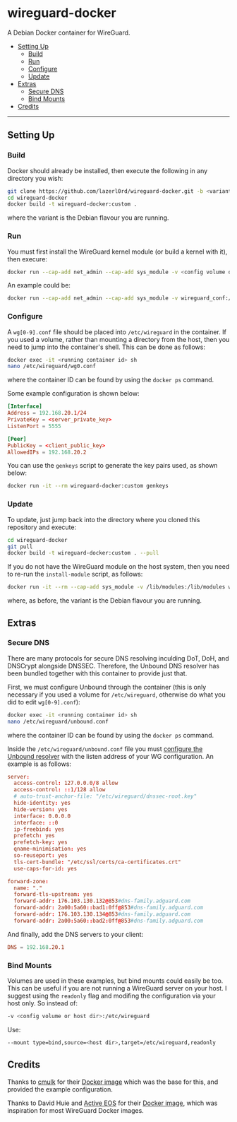# wireguard-docker

A Debian Docker container for WireGuard.

* [Setting Up](#setting-up)
  * [Build](#build)
  * [Run](#run)
  * [Configure](#configure)
  * [Update](#update)
* [Extras](#extras)
  * [Secure DNS](#secure-dns)
  * [Bind Mounts](#bind-mounts)
* [Credits](#credits)

***

## Setting Up

### Build

Docker should already be installed, then execute the following in any directory you wish:

```sh
git clone https://github.com/lazerl0rd/wireguard-docker.git -b <variant>
cd wireguard-docker
docker build -t wireguard-docker:custom .
```

where the variant is the Debian flavour you are running.

### Run

You must first install the WireGuard kernel module (or build a kernel with it), then execure:

```sh
docker run --cap-add net_admin --cap-add sys_module -v <config volume or host dir>:/etc/wireguard -p <externalport>:<dockerport>/udp wireguard-docker:custom
```

An example could be:

```sh
docker run --cap-add net_admin --cap-add sys_module -v wireguard_conf:/etc/wireguard -p 5555:5555/udp wireguard-docker:custom
```

### Configure

A `wg[0-9].conf` file should be placed into `/etc/wireguard` in the container. If you used a volume, rather than mounting a directory from the host, then you need to jump into the container's shell. This can be done as follows:

```sh
docker exec -it <running container id> sh
nano /etc/wireguard/wg0.conf
```

where the container ID can be found by using the `docker ps` command.

Some example configuration is shown below:

```conf
[Interface]
Address = 192.168.20.1/24
PrivateKey = <server_private_key>
ListenPort = 5555

[Peer]
PublicKey = <client_public_key>
AllowedIPs = 192.168.20.2
```

You can use the `genkeys` script to generate the key pairs used, as shown below:

```sh
docker run -it --rm wireguard-docker:custom genkeys
```

### Update

To update, just jump back into the directory where you cloned this repository and execute:

```sh
cd wireguard-docker
git pull
docker build -t wireguard-docker:custom . --pull
```

If you do not have the WireGuard module on the host system, then you need to re-run the `install-module` script, as follows:

```sh
docker run -it --rm --cap-add sys_module -v /lib/modules:/lib/modules wireguard-docker:custom:<variant> install-module
```

where, as before, the variant is the Debian flavour you are running.

## Extras

### Secure DNS

There are many protocols for secure DNS resolving inculding DoT, DoH, and DNSCrypt alongside DNSSEC. Therefore, the Unbound DNS resolver has been bundled together with this container to provide just that.

First, we must configure Unbound through the container (this is only necessary if you used a volume for `/etc/wireguard`, otherwise do what you did to edit `wg[0-9].conf`):

```sh
docker exec -it <running container id> sh
nano /etc/wireguard/unbound.conf
```

where the container ID can be found by using the `docker ps` command.

Inside the `/etc/wireguard/unbound.conf` file you must [configure the Unbound resolver](https://www.nlnetlabs.nl/documentation/unbound/unbound.conf) with the listen address of your WG configuration. An example is as follows:

```conf
server:
  access-control: 127.0.0.0/8 allow
  access-control: ::1/128 allow
  # auto-trust-anchor-file: "/etc/wireguard/dnssec-root.key"
  hide-identity: yes
  hide-version: yes
  interface: 0.0.0.0
  interface: ::0
  ip-freebind: yes
  prefetch: yes
  prefetch-key: yes
  qname-minimisation: yes
  so-reuseport: yes
  tls-cert-bundle: "/etc/ssl/certs/ca-certificates.crt"
  use-caps-for-id: yes

forward-zone:
  name: "."
  forward-tls-upstream: yes
  forward-addr: 176.103.130.132@853#dns-family.adguard.com
  forward-addr: 2a00:5a60::bad1:0ff@853#dns-family.adguard.com
  forward-addr: 176.103.130.134@853#dns-family.adguard.com
  forward-addr: 2a00:5a60::bad2:0ff@853#dns-family.adguard.com
```

And finally, add the DNS servers to your client:

```conf
DNS = 192.168.20.1
```

### Bind Mounts

Volumes are used in these examples, but bind mounts could easily be too. This can be useful if you are not running a WireGuard server on your host. I suggest using the `readonly` flag and modifing the configuration via your host only. So instead of:

```sh
-v <config volume or host dir>:/etc/wireguard
```

Use:

```sh
--mount type=bind,source=<host dir>,target=/etc/wireguard,readonly
```

## Credits

Thanks to [cmulk](https://github.com/cmulk) for their [Docker image](https://hub.docker.com/r/cmulk/wireguard-docker) which was the base for this, and provided the example configuration.

Thanks to David Huie and [Active EOS](https://activeeos.com) for their [Docker image](https://hub.docker.com/r/activeeos/wireguard-docker), which was inspiration for most WireGuard Docker images.
